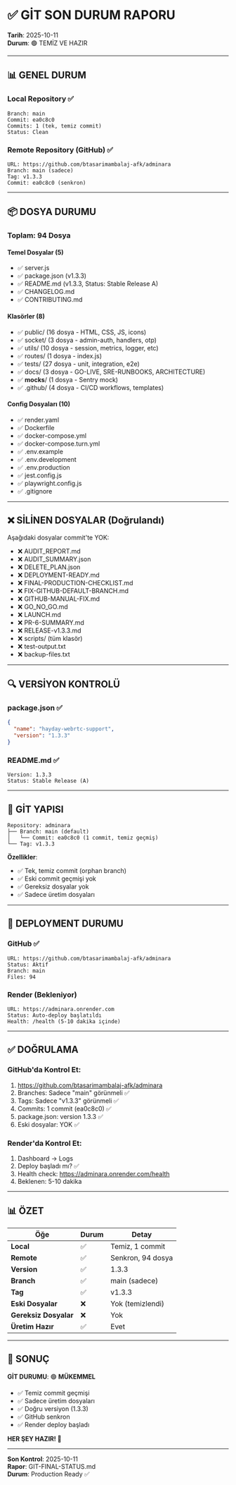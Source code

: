 # ✅ GİT SON DURUM RAPORU

**Tarih**: 2025-10-11  
**Durum**: 🟢 TEMİZ VE HAZIR

---

## 📊 GENEL DURUM

### Local Repository ✅
```
Branch: main
Commit: ea0c8c0
Commits: 1 (tek, temiz commit)
Status: Clean
```

### Remote Repository (GitHub) ✅
```
URL: https://github.com/btasarimambalaj-afk/adminara
Branch: main (sadece)
Tag: v1.3.3
Commit: ea0c8c0 (senkron)
```

---

## 📦 DOSYA DURUMU

### Toplam: 94 Dosya

#### Temel Dosyalar (5)
- ✅ server.js
- ✅ package.json (v1.3.3)
- ✅ README.md (v1.3.3, Status: Stable Release A)
- ✅ CHANGELOG.md
- ✅ CONTRIBUTING.md

#### Klasörler (8)
- ✅ public/ (16 dosya - HTML, CSS, JS, icons)
- ✅ socket/ (3 dosya - admin-auth, handlers, otp)
- ✅ utils/ (10 dosya - session, metrics, logger, etc)
- ✅ routes/ (1 dosya - index.js)
- ✅ tests/ (27 dosya - unit, integration, e2e)
- ✅ docs/ (3 dosya - GO-LIVE, SRE-RUNBOOKS, ARCHITECTURE)
- ✅ __mocks__/ (1 dosya - Sentry mock)
- ✅ .github/ (4 dosya - CI/CD workflows, templates)

#### Config Dosyaları (10)
- ✅ render.yaml
- ✅ Dockerfile
- ✅ docker-compose.yml
- ✅ docker-compose.turn.yml
- ✅ .env.example
- ✅ .env.development
- ✅ .env.production
- ✅ jest.config.js
- ✅ playwright.config.js
- ✅ .gitignore

---

## ❌ SİLİNEN DOSYALAR (Doğrulandı)

Aşağıdaki dosyalar commit'te YOK:
- ❌ AUDIT_REPORT.md
- ❌ AUDIT_SUMMARY.json
- ❌ DELETE_PLAN.json
- ❌ DEPLOYMENT-READY.md
- ❌ FINAL-PRODUCTION-CHECKLIST.md
- ❌ FIX-GITHUB-DEFAULT-BRANCH.md
- ❌ GITHUB-MANUAL-FIX.md
- ❌ GO_NO_GO.md
- ❌ LAUNCH.md
- ❌ PR-6-SUMMARY.md
- ❌ RELEASE-v1.3.3.md
- ❌ scripts/ (tüm klasör)
- ❌ test-output.txt
- ❌ backup-files.txt

---

## 🔍 VERSİYON KONTROLÜ

### package.json ✅
```json
{
  "name": "hayday-webrtc-support",
  "version": "1.3.3"
}
```

### README.md ✅
```
Version: 1.3.3
Status: Stable Release (A)
```

---

## 🌳 GİT YAPISI

```
Repository: adminara
├── Branch: main (default)
│   └── Commit: ea0c8c0 (1 commit, temiz geçmiş)
└── Tag: v1.3.3
```

**Özellikler**:
- ✅ Tek, temiz commit (orphan branch)
- ✅ Eski commit geçmişi yok
- ✅ Gereksiz dosyalar yok
- ✅ Sadece üretim dosyaları

---

## 🚀 DEPLOYMENT DURUMU

### GitHub ✅
```
URL: https://github.com/btasarimambalaj-afk/adminara
Status: Aktif
Branch: main
Files: 94
```

### Render (Bekleniyor)
```
URL: https://adminara.onrender.com
Status: Auto-deploy başlatıldı
Health: /health (5-10 dakika içinde)
```

---

## ✅ DOĞRULAMA

### GitHub'da Kontrol Et:
1. https://github.com/btasarimambalaj-afk/adminara
2. Branches: Sadece "main" görünmeli ✅
3. Tags: Sadece "v1.3.3" görünmeli ✅
4. Commits: 1 commit (ea0c8c0) ✅
5. package.json: version 1.3.3 ✅
6. Eski dosyalar: YOK ✅

### Render'da Kontrol Et:
1. Dashboard → Logs
2. Deploy başladı mı? ✅
3. Health check: https://adminara.onrender.com/health
4. Beklenen: 5-10 dakika

---

## 📊 ÖZET

| Öğe | Durum | Detay |
|-----|-------|-------|
| **Local** | ✅ | Temiz, 1 commit |
| **Remote** | ✅ | Senkron, 94 dosya |
| **Version** | ✅ | 1.3.3 |
| **Branch** | ✅ | main (sadece) |
| **Tag** | ✅ | v1.3.3 |
| **Eski Dosyalar** | ❌ | Yok (temizlendi) |
| **Gereksiz Dosyalar** | ❌ | Yok |
| **Üretim Hazır** | ✅ | Evet |

---

## 🎯 SONUÇ

**GİT DURUMU**: 🟢 **MÜKEMMEL**

- ✅ Temiz commit geçmişi
- ✅ Sadece üretim dosyaları
- ✅ Doğru versiyon (1.3.3)
- ✅ GitHub senkron
- ✅ Render deploy başladı

**HER ŞEY HAZIR! 🎉**

---

**Son Kontrol**: 2025-10-11  
**Rapor**: GIT-FINAL-STATUS.md  
**Durum**: Production Ready ✅
